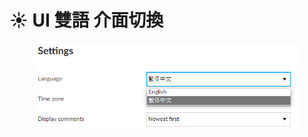 # ☀️ UI 雙語 介面切換

<figure><img src="../.gitbook/assets/image (3) (1) (1) (1).png" alt=""><figcaption></figcaption></figure>
